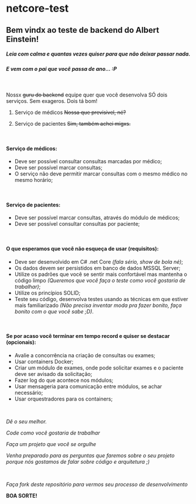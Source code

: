 # netcore-test

## Bem vindx ao teste de backend do Albert Einstein!
##### Leia com calma e quantas vezes quiser para que não deixar passar nada.
##### E vem com o pai que você passa de ano... :P

<br/>

Nossx ~~guru do backend~~ equipe quer que você desenvolva SÓ dois serviços. Sem exageros. Dois tá bom!

1. Serviço de médicos ~~Nossa que previsivel, né?~~

2. Serviço de pacientes ~~Sim, também achei migxs.~~

<br/>

#### Serviço de médicos:
- Deve ser possível consultar consultas marcadas por médico;
- Deve ser possível marcar consultas;
- O serviço não deve permitir marcar consultas com o mesmo médico no mesmo horário;

<br/>

#### Serviço de pacientes:
- Deve ser possível marcar consultas, através do módulo de médicos;
- Deve ser possível consultar consultas por paciente;

<br/>

#### O que esperamos que você não esqueça de usar (requisitos):
- Deve ser desenvolvido em C# .net Core *(fala sério, show de bola né)*;
- Os dados devem ser persistidos em banco de dados MSSQL Server;
- Utilize os padrões que você se sentir mais confortável mas mantenha o código limpo *(Queremos que você faça o teste como você gostaria de trabalhar)*;
- Utilize os princípios SOLID;
- Teste seu código, desenvolva testes usando as técnicas em que estiver mais familiarizado *(Não precisa inventar moda pra fazer bonito, faça bonito com o que você sabe ;D)*.

<br/>

#### Se por acaso você terminar em tempo record e quiser se destacar (opcionais):
- Avalie a concorrência na criação de consultas ou exames;
- Usar containers Docker;
- Criar um módulo de exames, onde pode solicitar exames e o paciente deve ser avisado da solicitação;
- Fazer log do que acontece nos módulos;
- Usar mensageria para comunicação entre módulos, se achar necessário;
- Usar orquestradores para os containers;

<br/>

*Dê o seu melhor.*

*Code como você gostaria de trabalhar*

*Faça um projeto que você se orgulhe*

*Venha preparado para as perguntas que faremos sobre o seu projeto porque nós gostamos de falar sobre código e arquitetura ;)*

<br/>

*Faça fork deste repositório para vermos seu processo de desenvolvimento*

**BOA SORTE!**
